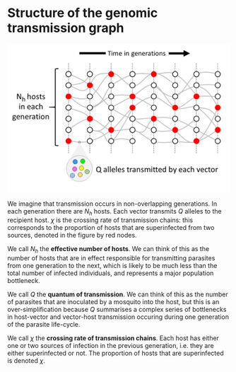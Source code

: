 # Structure of the genomic transmission graph

![idealised-tg](idealised-tg.png)

We imagine that transmission occurs in non-overlapping generations.  In each generation there are $N_h$ hosts.  Each vector transmits $Q$ alleles to the recipient host.  $\chi$ is the crossing rate of transmission chains: this corresponds to the proportion of hosts that are superinfected from two sources, denoted in the figure by red nodes.

We call $N_h$ the **effective number of hosts**.  We can think of this as the number of hosts that are in effect responsible for transmitting parasites from one generation to the next, which is likely to be much less than the total number of infected individuals, and represents a major population bottleneck.

We call $Q$ the **quantum of transmission**.  We can think of this as the number of parasites that are inoculated by a mosquito into the host, but this is an over-simplification because $Q$ summarises a complex series of bottlenecks in host-vector and vector-host transmission occuring during one generation of the parasite life-cycle.

We call $\chi$ the **crossing rate of transmission chains**.  Each host has either one or two sources of infection in the previous generation, i.e. they are either superinfected or not.  The proportion of hosts that are superinfected is denoted $\chi$.